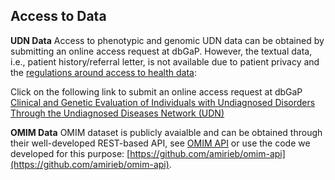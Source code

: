 
## Access to Data

**UDN Data**
Access to phenotypic and genomic UDN data can be obtained by submitting an online access request at dbGaP. However, the textual data, i.e., patient history/referral letter, is not available due to patient privacy and the [regulations around access to health data](https://www.hhs.gov/hipaa/for-professionals/privacy/index.html#:~:text=The%20HIPAA%20Privacy%20Rule%20establishes,certain%20health%20care%20transactions%20electronically.):

Click on the following link to submit an online access request at dbGaP [Clinical and Genetic Evaluation of Individuals with Undiagnosed Disorders Through the Undiagnosed Diseases Network (UDN)](https://www.ncbi.nlm.nih.gov/projects/gap/cgi-bin/study.cgi?study_id=phs001232.v1.p1)


**OMIM Data**
OMIM dataset is publicly avaialble and can be obtained through their well-developed REST-based API, see [OMIM API](https://www.omim.org/api) or use the code we developed for this purpose: [https://github.com/amirieb/omim-api](https://github.com/amirieb/omim-api).


